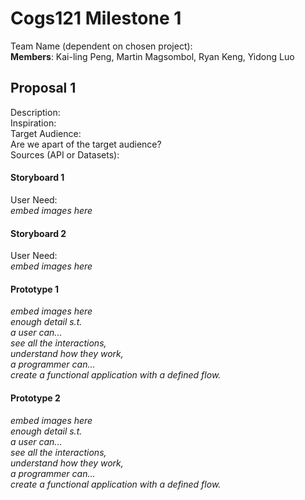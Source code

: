 # Cogs121 Milestone 1
Team Name (dependent on chosen project):  
**Members**:  Kai-ling Peng, Martin Magsombol, Ryan Keng, Yidong Luo

## Proposal 1 
Description:  
Inspiration:  
Target Audience:  
Are we apart of the target audience?  
Sources (API or Datasets):  

#### Storyboard 1
User Need:  
*embed images here*

#### Storyboard 2
User Need:  
*embed images here*

#### Prototype 1
*embed images here*  
*enough detail s.t.*  
  *a user can...*  
    *see all the interactions,*  
    *understand how they work,*  
  *a programmer can...*  
    *create a functional application with a defined flow.*  

#### Prototype 2  
*embed images here*  
*enough detail s.t.*  
  *a user can...*  
    *see all the interactions,*  
    *understand how they work,*  
  *a programmer can...*  
    *create a functional application with a defined flow.*  